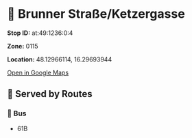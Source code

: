 # 🚉 Brunner Straße/Ketzergasse


**Stop ID:** at:49:1236:0:4

**Zone:** 0115

**Location:** 48.12966114, 16.29693944

[Open in Google Maps](https://www.google.com/maps?q=48.12966114,16.29693944)

## 🚆 Served by Routes

### 🚌 Bus
- 61B